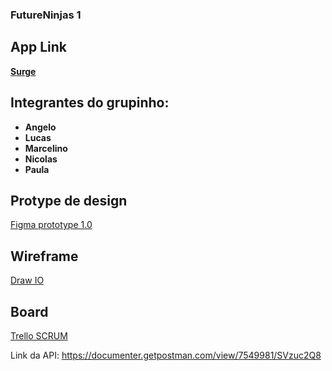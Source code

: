 ### FutureNinjas 1

## App Link
[**Surge**](http://disgusted-sack.surge.sh/
)


## Integrantes do grupinho:
* **Angelo**
* **Lucas**
* **Marcelino**
* **Nicolas**
* **Paula**
    
## Protype de design
[Figma prototype 1.0](https://www.figma.com/proto/Rr8RfXxMFjqb5EnLaRg2aM/Future-Ninjas?node-id=0%3A3&scaling=min-zoom&page-id=0%3A1)

## Wireframe
[Draw IO](https://drive.google.com/file/d/1reaKckVRroUXdk0frW160e5SNBj8ONeH/view?usp=sharing)

## Board
[Trello SCRUM](https://trello.com/b/PqsVlUxd/future-ninjas)

Link da API: https://documenter.getpostman.com/view/7549981/SVzuc2Q8
